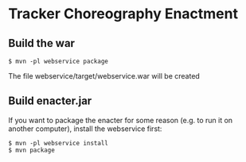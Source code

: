 Tracker Choreography Enactment
==============================

Build the war
-------------

    $ mvn -pl webservice package

The file webservice/target/webservice.war will be created

Build enacter.jar
-----------------
If you want to package the enacter for some reason (e.g. to run it on another
computer), install the webservice first:

    $ mvn -pl webservice install
    $ mvn package
